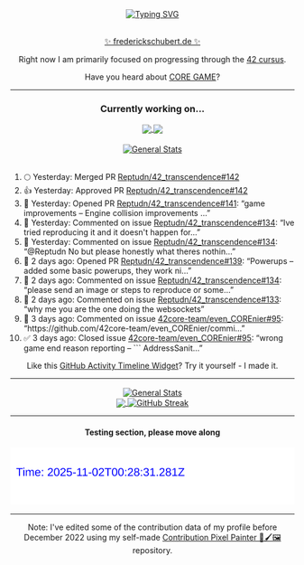 <div align="center">
	<a href="https://git.io/typing-svg"><img src="https://readme-typing-svg.demolab.com?font=Fira+Code&size=30&pause=1000&color=70A5FD&background=1A1B27&center=true&vCenter=true&repeat=false&random=false&width=550&lines=%F0%9F%91%8B+Hello+World!+I'm+Freddy!+%F0%9F%96%96" alt="Typing SVG" /></a>
</div>
<br>
<div align="center">
	<p></p><a href="https://frederickschubert.de">✨ frederickschubert.de ✨</a></p>
	<p>Right now I am primarily focused on progressing through the <a href="https://github.com/FreddyMSchubert/42_cursus">42 cursus</a>.</p>
	<p>Have you heard about <a href="https://coregame.de/">CORE GAME</a>?</p>
</div>

<hr>

<div align="center">

### Currently working on...

<!-- [![current_repo](https://github-readme-stats.vercel.app/api/pin/?username=FreddyMSchubert&repo=Crafty_Concoctions&theme=tokyonight)](https://github.com/FreddyMSchubert/Crafty_Concoctions) -->

<div align="center">
	<a href="https://github.com/Reptudn/42_transcendence" target="_blank">
		<img align="center" src="https://github-readme-stats.vercel.app/api/pin/?username=Reptudn&repo=42_transcendence&theme=tokyonight" />
	</a>
	<a href="https://github.com/42core-team/even_COREnier" target="_blank">
		<img align="center" src="https://github-readme-stats.vercel.app/api/pin/?username=42core-team&repo=even_COREnier&theme=tokyonight" />
	</a>
</div>

<br>

<div align="center">
	<a href="https://github.com/FreddyMSchubert/42_cursus" target="_blank">
		<img align="center" src="https://github-readme-stats.vercel.app/api/pin/?username=FreddyMSchubert&repo=42_cursus&theme=tokyonight" alt="General Stats" />
	</a>
</div>

<br>

<div align="left">
<ol>
<!-- ACTIVITY:START -->
<li>🌕 Yesterday: Merged PR <a href="https://github.com/Reptudn/42_transcendence/pull/142">Reptudn/42_transcendence#142</a></li>
<li>👍 Yesterday: Approved PR <a href="https://github.com/Reptudn/42_transcendence/pull/142">Reptudn/42_transcendence#142</a></li>
<li>🚀 Yesterday: Opened PR <a href="https://github.com/Reptudn/42_transcendence/pull/141">Reptudn/42_transcendence#141</a>: “game improvements – Engine collision improvements …”</li>
<li>💬 Yesterday: Commented on issue <a href="https://github.com/Reptudn/42_transcendence/issues/134#issuecomment-3186024612">Reptudn/42_transcendence#134</a>: “Ive tried reproducing it and it doesn't happen for…”</li>
<li>💬 Yesterday: Commented on issue <a href="https://github.com/Reptudn/42_transcendence/issues/134#issuecomment-3186009357">Reptudn/42_transcendence#134</a>: “@Reptudn No but please honestly what theres nothin…”</li>
<li>🚀 2 days ago: Opened PR <a href="https://github.com/Reptudn/42_transcendence/pull/139">Reptudn/42_transcendence#139</a>: “Powerups – added some basic powerups, they work ni…”</li>
<li>💬 2 days ago: Commented on issue <a href="https://github.com/Reptudn/42_transcendence/issues/134#issuecomment-3183580857">Reptudn/42_transcendence#134</a>: “please send an image or steps to reproduce or some…”</li>
<li>💬 2 days ago: Commented on issue <a href="https://github.com/Reptudn/42_transcendence/issues/133#issuecomment-3183301656">Reptudn/42_transcendence#133</a>: “why me you are the one doing the websockets”</li>
<li>💬 3 days ago: Commented on issue <a href="https://github.com/42core-team/even_COREnier/issues/95#issuecomment-3181106180">42core-team/even_COREnier#95</a>: “https://github.com/42core-team/even_COREnier/commi…”</li>
<li>✅ 3 days ago: Closed issue <a href="https://github.com/42core-team/even_COREnier/issues/95">42core-team/even_COREnier#95</a>: “wrong game end reason reporting – ``` AddressSanit…”</li>
<!-- ACTIVITY:END -->
</ol>
</div>

Like this [GitHub Activity Timeline Widget](https://github.com/FreddyMSchubert/github-activity-timeline)? Try it yourself - I made it.

<hr>

<div align="center">
	<a href="https://github.com/anuraghazra/github-readme-stats" target="_blank">
		<img height=200 align="center" src="https://github-readme-stats.vercel.app/api?username=FreddyMSchubert&show_icons=true&theme=tokyonight&card_width=650" alt="General Stats" />
	</a>
</div>

<div align="center">
	<a href="https://github.com/anuraghazra/github-readme-stats" target="_blank">
		<img height=200 align="center" src="https://github-readme-stats.vercel.app/api/top-langs/?username=FreddyMSchubert&layout=donut&theme=tokyonight&card_width=320">
	</a>
	<a href="https://github.com/DenverCoder1/github-readme-streak-stats" target="_blank">
		<img height=200 align="center" src="https://streak-stats.demolab.com?user=FreddyMSchubert&theme=tokyonight&date_format=j%20M%5B%20Y%5D&card_width=320&card_height=200&hide_total_contributions=true" alt="GitHub Streak" />
	</a>
</div>

<hr>

#### Testing section, please move along

![GitHub Defenders SVG](https://github.com/FreddyMSchubert/FreddyMSchubert/blob/github_defenders_output/output.svg)

<hr>

Note: I've edited some of the contribution data of my profile before December 2022 using my self-made [Contribution Pixel Painter 🎨🖌️🖼️](https://github.com/FreddyMSchubert/contribution-pixel-painter) repository.
